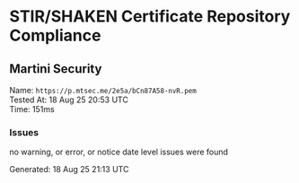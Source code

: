 # STIR/SHAKEN Certificate Repository Compliance

## Martini Security

Name: `https://p.mtsec.me/2e5a/bCn87A58-nvR.pem`\
Tested At: 18 Aug 25 20:53 UTC\
Time: 151ms

### Issues

no warning, or error, or notice date level issues were found

Generated: 18 Aug 25 21:13 UTC